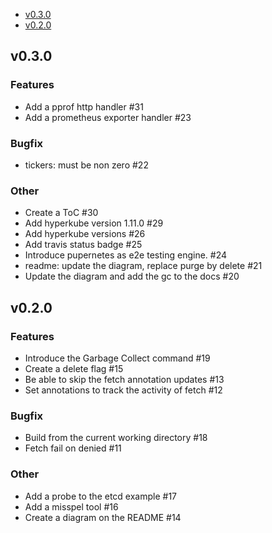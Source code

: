 - [v0.3.0](#v0.3.0)
- [v0.2.0](#v0.2.0)

## v0.3.0

### Features
* Add a pprof http handler #31
* Add a prometheus exporter handler #23

### Bugfix
* tickers: must be non zero #22

### Other
* Create a ToC #30
* Add hyperkube version 1.11.0 #29
* Add hyperkube versions #26
* Add travis status badge #25
* Introduce pupernetes as e2e testing engine. #24
* readme: update the diagram, replace purge by delete #21
* Update the diagram and add the gc to the docs #20

## v0.2.0

### Features
* Introduce the Garbage Collect command #19
* Create a delete flag #15
* Be able to skip the fetch annotation updates #13
* Set annotations to track the activity of fetch #12

### Bugfix
* Build from the current working directory #18
* Fetch fail on denied #11

### Other
* Add a probe to the etcd example #17
* Add a misspel tool #16
* Create a diagram on the README #14

